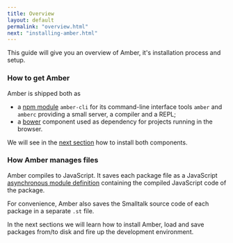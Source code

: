 ```yaml
---
title: Overview
layout: default
permalink: "overview.html"
next: "installing-amber.html"
---
```


This guide will give you an overview of Amber, it's installation
process and setup.

### How to get Amber

Amber is shipped both as

- a [npm module](https://npmjs.org/package/amber-cli) `amber-cli` for its command-line
  interface tools `amber` and `amberc` providing a small server, a compiler and a REPL;
- a [bower](http://bower.io) component used as dependency for projects
  running in the browser.

We will see in the [next section](installing-amber.html) how
to install both components.

### How Amber manages files

Amber compiles to JavaScript. It saves each package file as
a JavaScript [asynchronous module definition](https://github.com/amdjs/amdjs-api/wiki/AMD)
containing the compiled JavaScript code of the package.

For convenience, Amber also saves the Smalltalk source code
of each package in a separate `.st` file.

In the next sections we will learn how to install Amber, load and save
packages from/to disk and fire up the development environment.
